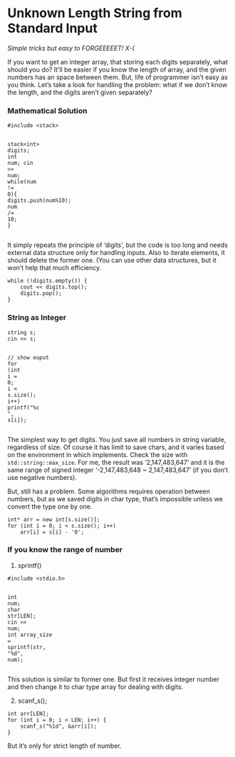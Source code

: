 <h1 id="unknown-length-string-from-standard-input">Unknown Length String from Standard Input</h1>
<p><em>Simple tricks but easy to FORGEEEEET! X-(</em></p>
<p>If you want to get an integer array, that storing each digits separately, what should you do? It’ll be easier if you know the length of array, and the given numbers has an space between them. But, life of programmer isn’t easy as you think. Let’s take a look for handling the problem: what if we don’t know the length, and the digits aren’t given separately?</p>
<h3 id="mathematical-solution">Mathematical Solution</h3>
<pre class=" language-c"><code class="prism ++ language-c"><span class="token macro property">#<span class="token directive keyword">include</span> <span class="token string">&lt;stack&gt;</span></span>

stack<span class="token operator">&lt;</span><span class="token keyword">int</span><span class="token operator">&gt;</span> digits<span class="token punctuation">;</span>
<span class="token keyword">int</span> num<span class="token punctuation">;</span> cin <span class="token operator">&gt;&gt;</span> num<span class="token punctuation">;</span>
<span class="token keyword">while</span><span class="token punctuation">(</span>num <span class="token operator">!=</span> <span class="token number">0</span><span class="token punctuation">)</span><span class="token punctuation">{</span>
	digits<span class="token punctuation">.</span><span class="token function">push</span><span class="token punctuation">(</span>num<span class="token operator">%</span><span class="token number">10</span><span class="token punctuation">)</span><span class="token punctuation">;</span>
	num <span class="token operator">/</span><span class="token operator">=</span> <span class="token number">10</span><span class="token punctuation">;</span>
<span class="token punctuation">}</span>
</code></pre>
<p>It simply repeats the principle of ‘digits’, but the code is too long and needs external data structure only for handling inputs. Also to iterate elements, it should delete the former one. (You can use other data structures, but it won’t help that much efficiency.</p>
<pre class=" language-c"><code class="prism ++ language-c"><span class="token keyword">while</span> <span class="token punctuation">(</span><span class="token operator">!</span>digits<span class="token punctuation">.</span><span class="token function">empty</span><span class="token punctuation">(</span><span class="token punctuation">)</span><span class="token punctuation">)</span> <span class="token punctuation">{</span>
	cout <span class="token operator">&lt;&lt;</span> digits<span class="token punctuation">.</span><span class="token function">top</span><span class="token punctuation">(</span><span class="token punctuation">)</span><span class="token punctuation">;</span>
	digits<span class="token punctuation">.</span><span class="token function">pop</span><span class="token punctuation">(</span><span class="token punctuation">)</span><span class="token punctuation">;</span>
<span class="token punctuation">}</span>
</code></pre>
<h3 id="string-as-integer">String as Integer</h3>
<pre class=" language-c"><code class="prism ++ language-c">string s<span class="token punctuation">;</span>
cin <span class="token operator">&gt;&gt;</span> s<span class="token punctuation">;</span>

<span class="token comment">// show ouput</span>
<span class="token keyword">for</span> <span class="token punctuation">(</span><span class="token keyword">int</span> i <span class="token operator">=</span> <span class="token number">0</span><span class="token punctuation">;</span> i <span class="token operator">&lt;</span> s<span class="token punctuation">.</span><span class="token function">size</span><span class="token punctuation">(</span><span class="token punctuation">)</span><span class="token punctuation">;</span> i<span class="token operator">++</span><span class="token punctuation">)</span>
	<span class="token function">printf</span><span class="token punctuation">(</span><span class="token string">"%c "</span><span class="token punctuation">,</span> s<span class="token punctuation">[</span>i<span class="token punctuation">]</span><span class="token punctuation">)</span><span class="token punctuation">;</span>
</code></pre>
<p>The simplest way to get digits. You just save all numbers in string variable, regardless of size. Of course it has limit to save chars, and it varies based on the environment in which implements. Check the size with <code>std::string::max_size</code>. For me, the result was ‘2,147,483,647’  and it is the same range of signed integer ‘-2,147,483,648 ~ 2,147,483,647’ (if you don’t use negative numbers).</p>
<p>But, still has a problem. Some algorithms requires operation between numbers, but as we saved digits in char type, that’s impossible unless we convert the type one by one.</p>
<pre class=" language-c"><code class="prism ++ language-c"><span class="token keyword">int</span><span class="token operator">*</span> arr <span class="token operator">=</span> new <span class="token keyword">int</span><span class="token punctuation">[</span>s<span class="token punctuation">.</span><span class="token function">size</span><span class="token punctuation">(</span><span class="token punctuation">)</span><span class="token punctuation">]</span><span class="token punctuation">;</span>
<span class="token keyword">for</span> <span class="token punctuation">(</span><span class="token keyword">int</span> i <span class="token operator">=</span> <span class="token number">0</span><span class="token punctuation">;</span> i <span class="token operator">&lt;</span> s<span class="token punctuation">.</span><span class="token function">size</span><span class="token punctuation">(</span><span class="token punctuation">)</span><span class="token punctuation">;</span> i<span class="token operator">++</span><span class="token punctuation">)</span>
	arr<span class="token punctuation">[</span>i<span class="token punctuation">]</span> <span class="token operator">=</span> s<span class="token punctuation">[</span>i<span class="token punctuation">]</span> <span class="token operator">-</span> <span class="token string">'0'</span><span class="token punctuation">;</span>
</code></pre>
<h3 id="if-you-know-the-range-of-number">If you know the range of number</h3>
<ol>
<li>sprintf()</li>
</ol>
<pre class=" language-c"><code class="prism ++ language-c"><span class="token macro property">#<span class="token directive keyword">include</span> <span class="token string">&lt;stdio.h&gt;</span></span>

<span class="token keyword">int</span> num<span class="token punctuation">;</span> <span class="token keyword">char</span> str<span class="token punctuation">[</span>LEN<span class="token punctuation">]</span><span class="token punctuation">;</span>
cin <span class="token operator">&gt;&gt;</span> num<span class="token punctuation">;</span>
<span class="token keyword">int</span> array_size <span class="token operator">=</span> <span class="token function">sprintf</span><span class="token punctuation">(</span>str<span class="token punctuation">,</span> <span class="token string">"%d"</span><span class="token punctuation">,</span> num<span class="token punctuation">)</span><span class="token punctuation">;</span>
</code></pre>
<p>This solution is similar to former one. But first it receives integer number and then change it to char type array for dealing with digits.</p>
<ol start="2">
<li>scanf_s();</li>
</ol>
<pre class=" language-c"><code class="prism ++ language-c"><span class="token keyword">int</span> arr<span class="token punctuation">[</span>LEN<span class="token punctuation">]</span><span class="token punctuation">;</span>
<span class="token keyword">for</span> <span class="token punctuation">(</span><span class="token keyword">int</span> i <span class="token operator">=</span> <span class="token number">0</span><span class="token punctuation">;</span> i <span class="token operator">&lt;</span> LEN<span class="token punctuation">;</span> i<span class="token operator">++</span><span class="token punctuation">)</span> <span class="token punctuation">{</span>
	<span class="token function">scanf_s</span><span class="token punctuation">(</span><span class="token string">"%1d"</span><span class="token punctuation">,</span> <span class="token operator">&amp;</span>arr<span class="token punctuation">[</span>i<span class="token punctuation">]</span><span class="token punctuation">)</span><span class="token punctuation">;</span>
<span class="token punctuation">}</span>
</code></pre>
<p>But it’s only for strict length of number.</p>


